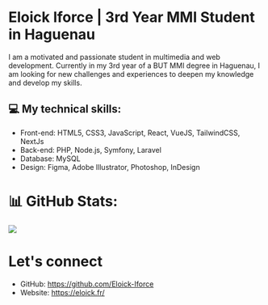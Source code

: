 
# **Eloick Iforce | 3rd Year MMI Student in Haguenau**

I am a motivated and passionate student in multimedia and web development. Currently in my 3rd year of a BUT MMI degree in Haguenau, I am looking for new challenges and experiences to deepen my knowledge and develop my skills.

## 💻 My technical skills:

- Front-end: HTML5, CSS3, JavaScript, React, VueJS, TailwindCSS, NextJs
- Back-end: PHP, Node.js, Symfony, Laravel
- Database: MySQL
- Design: Figma, Adobe Illustrator, Photoshop, InDesign

# 📊 GitHub Stats:
![](https://github-readme-streak-stats.herokuapp.com/?user=Eloick-Iforce&theme=dark&hide_border=false)<br/>

# Let's connect 

- GitHub: https://github.com/Eloick-Iforce
- Website: https://eloick.fr/
